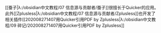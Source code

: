 [[蚕子|λ:/obsidian中文教程/07 信息源与贡献者/蚕子]]很擅长于Quicker的应用。
此外[[Zplusless|λ:/obsidian中文教程/07 信息源与贡献者/Zplusless]]也开发了相关插件[[202008271407用Quicker引用PDF by Zplusless|λ:/obsidian中文教程/09 碎记/202008271407用Quicker引用PDF by Zplusless]]